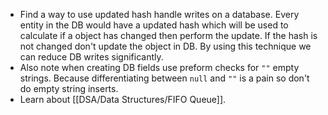 - Find a way to use updated hash handle writes on a database. Every entity in the DB would have a updated hash which will be used to calculate if a object has changed then perform the update. If the hash is not changed don't update the object in DB. By using this technique we can reduce DB writes significantly.
- Also note when creating DB fields use preform checks for `""` empty strings. Because differentiating between `null` and `""` is a pain so don't do empty string inserts.
- Learn about [[DSA/Data Structures/FIFO Queue]].